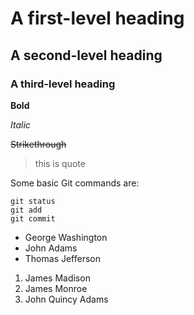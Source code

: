 # A first-level heading

## A second-level heading

### A third-level heading

**Bold**

_Italic_

~~Strikethrough~~

> this is quote

Some basic Git commands are:

```
git status
git add
git commit
```

- George Washington
- John Adams
- Thomas Jefferson

1. James Madison
2. James Monroe
3. John Quincy Adams

<!-- This content will not appear in the rendered Markdown -->
